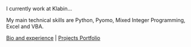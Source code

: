 I currently work at Klabin...

My main technical skills are Python, Pyomo, Mixed Integer Programming, Excel and VBA.

[Bio and experience](https://ekozyreff.github.io/bio) | [Projects Portfolio](https://ekozyreff.github.io/projects)
